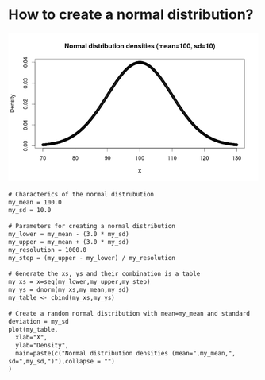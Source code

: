# How to create a normal distribution?

![Histogram of the normal distribution](CreateNormalDistribution.png)

```
# Characterics of the normal distrubution
my_mean = 100.0
my_sd = 10.0

# Parameters for creating a normal distribution
my_lower = my_mean - (3.0 * my_sd)
my_upper = my_mean + (3.0 * my_sd)
my_resolution = 1000.0
my_step = (my_upper - my_lower) / my_resolution

# Generate the xs, ys and their combination is a table
my_xs = x=seq(my_lower,my_upper,my_step)
my_ys = dnorm(my_xs,my_mean,my_sd)
my_table <- cbind(my_xs,my_ys)

# Create a random normal distribution with mean=my_mean and standard deviation = my_sd
plot(my_table,
  xlab="X",
  ylab="Density",
  main=paste(c("Normal distribution densities (mean=",my_mean,", sd=",my_sd,")"),collapse = "")
)
```
